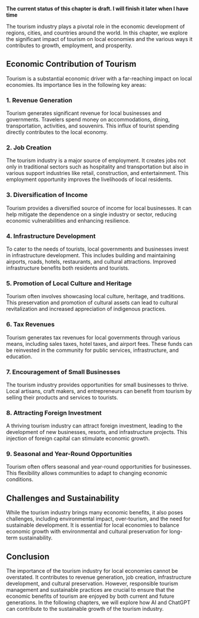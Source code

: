 **The current status of this chapter is draft. I will finish it later when I have time**

The tourism industry plays a pivotal role in the economic development of regions, cities, and countries around the world. In this chapter, we explore the significant impact of tourism on local economies and the various ways it contributes to growth, employment, and prosperity.

**Economic Contribution of Tourism**
------------------------------------

Tourism is a substantial economic driver with a far-reaching impact on local economies. Its importance lies in the following key areas:

### 1. **Revenue Generation**

Tourism generates significant revenue for local businesses and governments. Travelers spend money on accommodations, dining, transportation, activities, and souvenirs. This influx of tourist spending directly contributes to the local economy.

### 2. **Job Creation**

The tourism industry is a major source of employment. It creates jobs not only in traditional sectors such as hospitality and transportation but also in various support industries like retail, construction, and entertainment. This employment opportunity improves the livelihoods of local residents.

### 3. **Diversification of Income**

Tourism provides a diversified source of income for local businesses. It can help mitigate the dependence on a single industry or sector, reducing economic vulnerabilities and enhancing resilience.

### 4. **Infrastructure Development**

To cater to the needs of tourists, local governments and businesses invest in infrastructure development. This includes building and maintaining airports, roads, hotels, restaurants, and cultural attractions. Improved infrastructure benefits both residents and tourists.

### 5. **Promotion of Local Culture and Heritage**

Tourism often involves showcasing local culture, heritage, and traditions. This preservation and promotion of cultural assets can lead to cultural revitalization and increased appreciation of indigenous practices.

### 6. **Tax Revenues**

Tourism generates tax revenues for local governments through various means, including sales taxes, hotel taxes, and airport fees. These funds can be reinvested in the community for public services, infrastructure, and education.

### 7. **Encouragement of Small Businesses**

The tourism industry provides opportunities for small businesses to thrive. Local artisans, craft makers, and entrepreneurs can benefit from tourism by selling their products and services to tourists.

### 8. **Attracting Foreign Investment**

A thriving tourism industry can attract foreign investment, leading to the development of new businesses, resorts, and infrastructure projects. This injection of foreign capital can stimulate economic growth.

### 9. **Seasonal and Year-Round Opportunities**

Tourism often offers seasonal and year-round opportunities for businesses. This flexibility allows communities to adapt to changing economic conditions.

**Challenges and Sustainability**
---------------------------------

While the tourism industry brings many economic benefits, it also poses challenges, including environmental impact, over-tourism, and the need for sustainable development. It is essential for local economies to balance economic growth with environmental and cultural preservation for long-term sustainability.

**Conclusion**
--------------

The importance of the tourism industry for local economies cannot be overstated. It contributes to revenue generation, job creation, infrastructure development, and cultural preservation. However, responsible tourism management and sustainable practices are crucial to ensure that the economic benefits of tourism are enjoyed by both current and future generations. In the following chapters, we will explore how AI and ChatGPT can contribute to the sustainable growth of the tourism industry.
